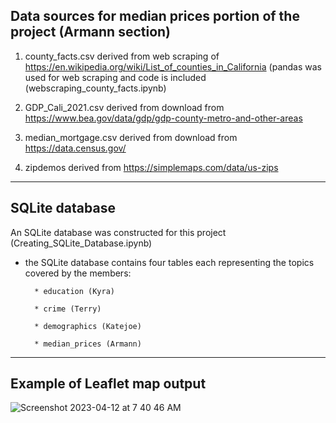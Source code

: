 ## Data sources for median prices portion of the project (Armann section)

  1) county_facts.csv 
        derived from web scraping of  https://en.wikipedia.org/wiki/List_of_counties_in_California
        (pandas was used for web scraping and code is included (webscraping_county_facts.ipynb)
        
  2) GDP_Cali_2021.csv
        derived from download from https://www.bea.gov/data/gdp/gdp-county-metro-and-other-areas
  
  3) median_mortgage.csv 
        derived from download from https://data.census.gov/
        
  4) zipdemos 
        derived from https://simplemaps.com/data/us-zips

________________________________________________________________
## SQLite database
An SQLite database was constructed for this project (Creating_SQLite_Database.ipynb)
  * the SQLite database contains four tables each representing the topics covered by the members:
  
          * education (Kyra)
          
          * crime (Terry)
          
          * demographics (Katejoe)
          
          * median_prices (Armann)
                       
 ________________________________________________________________
 
 ## Example of Leaflet map output
 
![Screenshot 2023-04-12 at 7 40 46 AM](https://user-images.githubusercontent.com/115322974/231493401-d46d1c0c-4bae-41a2-9c13-a4d9ee25562c.png)
